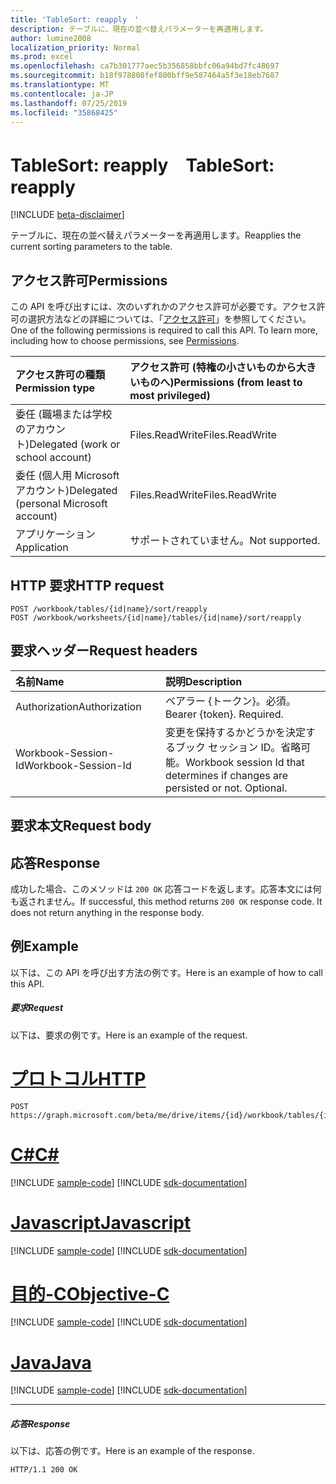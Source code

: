 ```yaml
---
title: 'TableSort: reapply　'
description: テーブルに、現在の並べ替えパラメーターを再適用します。
author: lumine2008
localization_priority: Normal
ms.prod: excel
ms.openlocfilehash: ca7b301777aec5b356858bbfc06a94bd7fc48697
ms.sourcegitcommit: b18f978808fef800bff9e587464a5f3e18eb7687
ms.translationtype: MT
ms.contentlocale: ja-JP
ms.lasthandoff: 07/25/2019
ms.locfileid: "35868425"
---
```

# <a name="tablesort-reapply"></a><span data-ttu-id="22aac-103">TableSort: reapply　</span><span class="sxs-lookup"><span data-stu-id="22aac-103">TableSort: reapply</span></span>

[!INCLUDE [beta-disclaimer](../../includes/beta-disclaimer.md)]

<span data-ttu-id="22aac-104">テーブルに、現在の並べ替えパラメーターを再適用します。</span><span class="sxs-lookup"><span data-stu-id="22aac-104">Reapplies the current sorting parameters to the table.</span></span>
## <a name="permissions"></a><span data-ttu-id="22aac-105">アクセス許可</span><span class="sxs-lookup"><span data-stu-id="22aac-105">Permissions</span></span>
<span data-ttu-id="22aac-p101">この API を呼び出すには、次のいずれかのアクセス許可が必要です。アクセス許可の選択方法などの詳細については、「[アクセス許可](/graph/permissions-reference)」を参照してください。</span><span class="sxs-lookup"><span data-stu-id="22aac-p101">One of the following permissions is required to call this API. To learn more, including how to choose permissions, see [Permissions](/graph/permissions-reference).</span></span>

|<span data-ttu-id="22aac-108">アクセス許可の種類</span><span class="sxs-lookup"><span data-stu-id="22aac-108">Permission type</span></span>      | <span data-ttu-id="22aac-109">アクセス許可 (特権の小さいものから大きいものへ)</span><span class="sxs-lookup"><span data-stu-id="22aac-109">Permissions (from least to most privileged)</span></span>              |
|:--------------------|:---------------------------------------------------------|
|<span data-ttu-id="22aac-110">委任 (職場または学校のアカウント)</span><span class="sxs-lookup"><span data-stu-id="22aac-110">Delegated (work or school account)</span></span> | <span data-ttu-id="22aac-111">Files.ReadWrite</span><span class="sxs-lookup"><span data-stu-id="22aac-111">Files.ReadWrite</span></span>    |
|<span data-ttu-id="22aac-112">委任 (個人用 Microsoft アカウント)</span><span class="sxs-lookup"><span data-stu-id="22aac-112">Delegated (personal Microsoft account)</span></span> | <span data-ttu-id="22aac-113">Files.ReadWrite</span><span class="sxs-lookup"><span data-stu-id="22aac-113">Files.ReadWrite</span></span>    |
|<span data-ttu-id="22aac-114">アプリケーション</span><span class="sxs-lookup"><span data-stu-id="22aac-114">Application</span></span> | <span data-ttu-id="22aac-115">サポートされていません。</span><span class="sxs-lookup"><span data-stu-id="22aac-115">Not supported.</span></span> |

## <a name="http-request"></a><span data-ttu-id="22aac-116">HTTP 要求</span><span class="sxs-lookup"><span data-stu-id="22aac-116">HTTP request</span></span>
<!-- { "blockType": "ignored" } -->
```http
POST /workbook/tables/{id|name}/sort/reapply
POST /workbook/worksheets/{id|name}/tables/{id|name}/sort/reapply

```
## <a name="request-headers"></a><span data-ttu-id="22aac-117">要求ヘッダー</span><span class="sxs-lookup"><span data-stu-id="22aac-117">Request headers</span></span>
| <span data-ttu-id="22aac-118">名前</span><span class="sxs-lookup"><span data-stu-id="22aac-118">Name</span></span>       | <span data-ttu-id="22aac-119">説明</span><span class="sxs-lookup"><span data-stu-id="22aac-119">Description</span></span>|
|:---------------|:----------|
| <span data-ttu-id="22aac-120">Authorization</span><span class="sxs-lookup"><span data-stu-id="22aac-120">Authorization</span></span>  | <span data-ttu-id="22aac-p102">ベアラー {トークン}。必須。</span><span class="sxs-lookup"><span data-stu-id="22aac-p102">Bearer {token}. Required.</span></span> |
| <span data-ttu-id="22aac-123">Workbook-Session-Id</span><span class="sxs-lookup"><span data-stu-id="22aac-123">Workbook-Session-Id</span></span>  | <span data-ttu-id="22aac-p103">変更を保持するかどうかを決定するブック セッション ID。省略可能。</span><span class="sxs-lookup"><span data-stu-id="22aac-p103">Workbook session Id that determines if changes are persisted or not. Optional.</span></span>|

## <a name="request-body"></a><span data-ttu-id="22aac-126">要求本文</span><span class="sxs-lookup"><span data-stu-id="22aac-126">Request body</span></span>

## <a name="response"></a><span data-ttu-id="22aac-127">応答</span><span class="sxs-lookup"><span data-stu-id="22aac-127">Response</span></span>

<span data-ttu-id="22aac-p104">成功した場合、このメソッドは `200 OK` 応答コードを返します。応答本文には何も返されません。</span><span class="sxs-lookup"><span data-stu-id="22aac-p104">If successful, this method returns `200 OK` response code. It does not return anything in the response body.</span></span>

## <a name="example"></a><span data-ttu-id="22aac-130">例</span><span class="sxs-lookup"><span data-stu-id="22aac-130">Example</span></span>
<span data-ttu-id="22aac-131">以下は、この API を呼び出す方法の例です。</span><span class="sxs-lookup"><span data-stu-id="22aac-131">Here is an example of how to call this API.</span></span>
##### <a name="request"></a><span data-ttu-id="22aac-132">要求</span><span class="sxs-lookup"><span data-stu-id="22aac-132">Request</span></span>
<span data-ttu-id="22aac-133">以下は、要求の例です。</span><span class="sxs-lookup"><span data-stu-id="22aac-133">Here is an example of the request.</span></span>

# <a name="httptabhttp"></a>[<span data-ttu-id="22aac-134">プロトコル</span><span class="sxs-lookup"><span data-stu-id="22aac-134">HTTP</span></span>](#tab/http)
<!-- {
  "blockType": "request",
  "name": "tablesort_reapply"
}-->
```http
POST https://graph.microsoft.com/beta/me/drive/items/{id}/workbook/tables/{id|name}/sort/reapply
```
# <a name="ctabcsharp"></a>[<span data-ttu-id="22aac-135">C#</span><span class="sxs-lookup"><span data-stu-id="22aac-135">C#</span></span>](#tab/csharp)
[!INCLUDE [sample-code](../includes/snippets/csharp/tablesort-reapply-csharp-snippets.md)]
[!INCLUDE [sdk-documentation](../includes/snippets/snippets-sdk-documentation-link.md)]

# <a name="javascripttabjavascript"></a>[<span data-ttu-id="22aac-136">Javascript</span><span class="sxs-lookup"><span data-stu-id="22aac-136">Javascript</span></span>](#tab/javascript)
[!INCLUDE [sample-code](../includes/snippets/javascript/tablesort-reapply-javascript-snippets.md)]
[!INCLUDE [sdk-documentation](../includes/snippets/snippets-sdk-documentation-link.md)]

# <a name="objective-ctabobjc"></a>[<span data-ttu-id="22aac-137">目的-C</span><span class="sxs-lookup"><span data-stu-id="22aac-137">Objective-C</span></span>](#tab/objc)
[!INCLUDE [sample-code](../includes/snippets/objc/tablesort-reapply-objc-snippets.md)]
[!INCLUDE [sdk-documentation](../includes/snippets/snippets-sdk-documentation-link.md)]

# <a name="javatabjava"></a>[<span data-ttu-id="22aac-138">Java</span><span class="sxs-lookup"><span data-stu-id="22aac-138">Java</span></span>](#tab/java)
[!INCLUDE [sample-code](../includes/snippets/java/tablesort-reapply-java-snippets.md)]
[!INCLUDE [sdk-documentation](../includes/snippets/snippets-sdk-documentation-link.md)]

---


##### <a name="response"></a><span data-ttu-id="22aac-139">応答</span><span class="sxs-lookup"><span data-stu-id="22aac-139">Response</span></span>
<span data-ttu-id="22aac-140">以下は、応答の例です。</span><span class="sxs-lookup"><span data-stu-id="22aac-140">Here is an example of the response.</span></span> 
<!-- {
  "blockType": "response",
  "truncated": true,
  "@odata.type": "microsoft.graph.none"
} -->
```http
HTTP/1.1 200 OK
```

<!-- uuid: 8fcb5dbc-d5aa-4681-8e31-b001d5168d79
2015-10-25 14:57:30 UTC -->
<!--
{
  "type": "#page.annotation",
  "description": "TableSort: reapply",
  "keywords": "",
  "section": "documentation",
  "tocPath": "",
  "suppressions": [
  ]
}
-->

